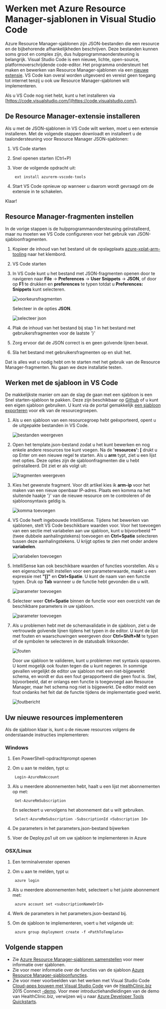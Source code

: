<properties
   pageTitle="VS Code gebruiken met Resource Manager-sjablonen | Microsoft Azure"
   description="Laat zien hoe u Visual Studio Code instelt voor het maken van Azure Resource Manager-sjablonen."
   services="azure-resource-manager"
   documentationCenter="na"
   authors="cmatskas"
   manager="timlt"
   editor="tysonn"/>

<tags
   ms.service="azure-resource-manager"
   ms.devlang="na"
   ms.topic="get-started-article"
   ms.tgt_pltfrm="na"
   ms.workload="na"
   ms.date="09/26/2016"
   ms.author="chmatsk;tomfitz"/>


# Werken met Azure Resource Manager-sjablonen in Visual Studio Code

Azure Resource Manager-sjablonen zijn JSON-bestanden die een resource en de bijbehorende afhankelijkheden beschrijven. Deze bestanden kunnen soms groot en complex zijn, dus hulpprogrammaondersteuning is belangrijk. Visual Studio Code is een nieuwe, lichte, open-source, platformoverschrijdende code-editor. Het programma ondersteunt het maken en bewerken van Resource Manager-sjablonen via een [nieuwe extensie](https://marketplace.visualstudio.com/items?itemName=msazurermtools.azurerm-vscode-tools). VS Code kan overal worden uitgevoerd en vereist geen toegang tot internet tenzij u ook uw Resource Manager-sjablonen wilt implementeren.

Als u VS Code nog niet hebt, kunt u het installeren via [https://code.visualstudio.com/](https://code.visualstudio.com/).

## De Resource Manager-extensie installeren

Als u met de JSON-sjablonen in VS Code wilt werken, moet u een extensie installeren. Met de volgende stappen downloadt en installeert u de taalondersteuning voor Resource Manager JSON-sjablonen:

1. VS Code starten 
2. Snel openen starten (Ctrl+P) 
3. Voer de volgende opdracht uit: 

        ext install azurerm-vscode-tools

4. Start VS Code opnieuw op wanneer u daarom wordt gevraagd om de extensie in te schakelen. 

 Klaar!

## Resource Manager-fragmenten instellen

In de vorige stappen is de hulpprogrammaondersteuning geïnstalleerd, maar nu moeten we VS Code configureren voor het gebruik van JSON-sjabloonfragmenten.

1. Kopieer de inhoud van het bestand uit de opslagplaats [azure-xplat-arm-tooling](https://raw.githubusercontent.com/Azure/azure-xplat-arm-tooling/master/VSCode/armsnippets.json) naar het klembord.
2. VS Code starten 
3. In VS Code kunt u het bestand met JSON-fragmenten openen door te navigeren naar **File** -> **Preferences** -> **User Snippets** -> **JSON**, of door op **F1** te drukken en **preferences** te typen totdat u **Preferences: Snippets** kunt selecteren.

    ![voorkeursfragmenten](./media/resource-manager-vs-code/preferences-snippets.png)

    Selecteer in de opties **JSON**.

    ![selecteer json](./media/resource-manager-vs-code/select-json.png)

4. Plak de inhoud van het bestand bij stap 1 in het bestand met gebruikersfragmenten voor de laatste '}' 
5. Zorg ervoor dat de JSON correct is en geen golvende lijnen bevat. 
6. Sla het bestand met gebruikersfragmenten op en sluit het.

Dat is alles wat u nodig hebt om te starten met het gebruik van de Resource Manager-fragmenten. Nu gaan we deze installatie testen.

## Werken met de sjabloon in VS Code

De makkelijkste manier om aan de slag de gaan met een sjabloon is een Snel starten-sjabloon te pakken. Deze zijn beschikbaar op [Github](https://github.com/Azure/azure-quickstart-templates) of u kunt een eigen sjabloon gebruiken. U kunt via de portal gemakkelijk [een sjabloon exporteren](resource-manager-export-template.md) voor elk van de resourcegroepen. 

1. Als u een sjabloon van een resourcegroep hebt geëxporteerd, opent u de uitgepakte bestanden in VS Code.

    ![bestanden weergeven](./media/resource-manager-vs-code/show-files.png)

2. Open het template.json-bestand zodat u het kunt bewerken en nog enkele andere resources toe kunt voegen. Na de **'resources': [** drukt u op Enter om een nieuwe regel te starten. Als u **arm** typt, ziet u een lijst met opties. Deze opties zijn de sjabloonfragmenten die u hebt geïnstalleerd. Dit ziet er als volgt uit: 

    ![fragmenten weergeven](./media/resource-manager-vs-code/type-snippets.png)

3. Kies het gewenste fragment. Voor dit artikel kies ik **arm-ip** voor het maken van een nieuw openbaar IP-adres. Plaats een komma na het sluitende haakje '}' van de nieuwe resource om te controleren of de sjabloonsyntaxis geldig is.

     ![komma toevoegen](./media/resource-manager-vs-code/add-comma.png)

4. VS Code heeft ingebouwde IntelliSense. Tijdens het bewerken van sjablonen, stelt VS Code beschikbare waarden voor. Voor het toevoegen van een sectie met variabelen aan uw sjabloon, kunt u bijvoorbeeld **""** (twee dubbele aanhalingstekens) toevoegen en **Ctrl+Spatie** selecteren tussen deze aanhalingstekens. U krijgt opties te zien met onder andere **variabelen**.

    ![variabelen toevoegen](./media/resource-manager-vs-code/add-variables.png)

5. IntelliSense kan ook beschikbare waarden of functies voorstellen. Als u een eigenschap wilt instellen voor een parameterwaarde, maakt u een expressie met **"[]"** en **Ctrl+Spatie**. U kunt de naam van een functie typen. Druk op **Tab** wanneer u de functie hebt gevonden die u wilt.

    ![parameter toevoegen](./media/resource-manager-vs-code/select-parameters.png)

6. Selecteer weer **Ctrl+Spatie** binnen de functie voor een overzicht van de beschikbare parameters in uw sjabloon.

    ![parameter toevoegen](./media/resource-manager-vs-code/select-avail-parameters.png)

7. Als u problemen hebt met de schemavalidatie in de sjabloon, ziet u de vertrouwde golvende lijnen tijdens het typen in de editor. U kunt de lijst met fouten en waarschuwingen weergeven door **Ctrl+Shift+M** te typen of de symbolen te selecteren in de statusbalk linksonder.

    ![fouten](./media/resource-manager-vs-code/errors.png)

    Door uw sjabloon te valideren, kunt u problemen met syntaxis opsporen. U komt mogelijk ook fouten tegen die u kunt negeren. In sommige gevallen vergelijkt de editor uw sjabloon met een niet-bijgewerkt schema, en wordt er dus een fout gerapporteerd die geen fout is. Stel, bijvoorbeeld, dat er onlangs een functie is toegevoegd aan Resource Manager, maar het schema nog niet is bijgewerkt. De editor meldt een fout ondanks het feit dat de functie tijdens de implementatie goed werkt.

    ![foutbericht](./media/resource-manager-vs-code/unrecognized-function.png)

## Uw nieuwe resources implementeren

Als de sjabloon klaar is, kunt u de nieuwe resources volgens de onderstaande instructies implementeren: 

### Windows

1. Een PowerShell-opdrachtprompt openen 
2. Om u aan te melden, typt u: 

        Login-AzureRmAccount 

3. Als u meerdere abonnementen hebt, haalt u een lijst met abonnementen op met:

        Get-AzureRmSubscription

    En selecteert u vervolgens het abonnement dat u wilt gebruiken.
   
        Select-AzureRmSubscription -SubscriptionId <Subscription Id>

4. De parameters in het parameters.json-bestand bijwerken
5. Voer de Deploy.ps1 uit om uw sjabloon te implementeren in Azure

### OSX/Linux

1. Een terminalvenster openen 
2. Om u aan te melden, typt u:

        azure login 

3. Als u meerdere abonnementen hebt, selecteert u het juiste abonnement met:

        azure account set <subscriptionNameOrId> 

4. Werk de parameters in het parameters.json-bestand bij.
5. Om de sjabloon te implementeren, voert u het volgende uit:

        azure group deployment create -f <PathToTemplate> 

## Volgende stappen

- Zie [Azure Resource Manager-sjablonen samenstellen](resource-group-authoring-templates.md) voor meer informatie over sjablonen.
- Zie voor meer informatie over de functies van de sjabloon [Azure Resource Manager-sjabloonfuncties](resource-group-template-functions.md).
- Zie voor meer voorbeelden van het werken met Visual Studio Code [Cloud-apps bouwen met Visual Studio Code](https://github.com/Microsoft/HealthClinic.biz/wiki/Build-cloud-apps-with-Visual-Studio-Code) van de [HealthClinic.biz](https://github.com/Microsoft/HealthClinic.biz) 2015 Connect [-demo](https://blogs.msdn.microsoft.com/visualstudio/2015/12/08/connectdemos-2015-healthclinic-biz/). Voor meer introductiehandleidingen van de demo van HealthClinic.biz, verwijzen wij u naar [Azure Developer Tools Quickstarts](https://github.com/Microsoft/HealthClinic.biz/wiki/Azure-Developer-Tools-Quickstarts).



<!--HONumber=Sep16_HO3-->


